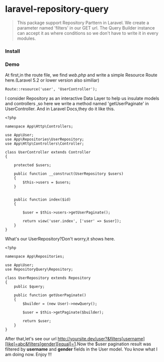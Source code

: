 # laravel-repository-query
> This package support Repository Parttern in Laravel.
> We create a parameter named 'filters' in our GET url.
> The Query Builder instance can accept it as where conditions so we don't have to write it in every modules.

### Install


### Demo

At first,in the route file, we find *web.php* and write a simple Resource Route here.(Laravel 5.2 or lower version also similiar)

    Route::resource('user', 'UserController');


I consider Repository as an interactive Data Layer to help us insulate models and controllers ,so here we write a method named 'getUserPaginate' in UserController.
And in Laravel Docs,they do it like this. 

    <?php

    namespace App\Http\Controllers;

    use App\User;
    use App\Repositories\UserRepository;
    use App\Http\Controllers\Controller;

    class UserController extends Controller
    {
        
        protected $users;

        public function __construct(UserRepository $users)
        {
            $this->users = $users;
        }

    
        public function index($id)
        {

            $user = $this->users->getUserPaginate();

            return view('user.index', ['user' => $user]);
        }
    }

What's our UserRepository?Don't worry,it shows here.

    <?php

    namespace App\Repositories;

    use App\User;
    use RepositoryQuery\Repository;

    class UserRepository extends Repository
    {
        public $query;

        public function getUserPaginate()
        {
            $builder = (new User)->newQuery();

            $user = $this->getPaginate($builder);

            return $user;
        }
    }

After that,let's see our url <http://yoursite.dev/user?&filters[username][like]=abc&filters[gender][equal]=1>.Now the $user pagination result was filtered by **username** and **gender** fields in the User model.
You know what I am doing now. Enjoy !!!